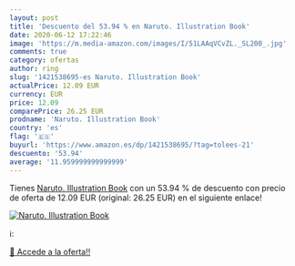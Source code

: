 ```yaml
---
layout: post
title: 'Descuento del 53.94 % en Naruto. Illustration Book'
date: 2020-06-12 17:22:46
image: 'https://m.media-amazon.com/images/I/51LAAqVCvZL._SL200_.jpg'
comments: true
category: ofertas
author: ring
slug: '1421538695-es Naruto. Illustration Book'
actualPrice: 12.09 EUR
currency: EUR
price: 12.09
comparePrice: 26.25 EUR
prodname: 'Naruto. Illustration Book'
country: 'es'
flag: '🇪🇸'
buyurl: 'https://www.amazon.es/dp/1421538695/?tag=tolees-21'
descuento: '53.94'
average: '11.959999999999999'
---
```


Tienes [Naruto. Illustration Book](https://www.amazon.es/dp/1421538695/?tag=tolees-21) con un 53.94 % de descuento con precio de oferta de 12.09 EUR (original: 26.25 EUR) en el siguiente enlace!

[![Naruto. Illustration Book](https://m.media-amazon.com/images/I/51LAAqVCvZL._SL200_.jpg)](https://www.amazon.es/dp/1421538695/?tag=tolees-21)

ℹ️:


[🛒 Accede a la oferta!!](https://www.amazon.es/dp/1421538695/?tag=tolees-21)

